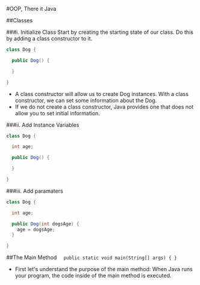 #OOP, There it Java

##Classes

###i. Initialize Class
Start by creating the starting state of our class. Do this by adding a class constructor to it.

```Java
class Dog {

  public Dog() {

  }

}
```

* A class constructor will allow us to create Dog instances. With a class constructor, we can set some information about the Dog.
* If we do not create a class constructor, Java provides one that does not allow you to set initial information.

###ii. Add Instance Variables
```Java
class Dog {

  int age;

  public Dog() {

  }

}
```

###iii. Add paramaters
```Java
class Dog {

  int age;

  public Dog(int dogsAge) {
    age = dogsAge;
  }

}
```

##The Main Method
`	public static void main(String[] args) { } `
* First let's understand the purpose of the main method: When Java runs your program, the code inside of the main method is executed.
